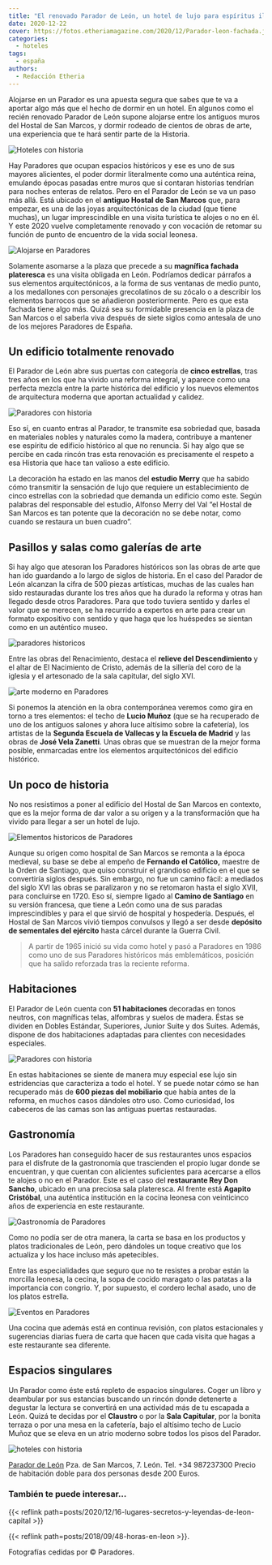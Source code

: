 ```yaml
---
title: "El renovado Parador de León, un hotel de lujo para espíritus ilustrados"
date: 2020-12-22
cover: https://fotos.etheriamagazine.com/2020/12/Parador-leon-fachada.jpg
categories: 
  - hoteles
tags: 
  - españa
authors: 
  - Redacción Etheria
---
```


Alojarse en un Parador es una apuesta segura que sabes que te va a aportar algo más que el hecho de dormir en un hotel. En algunos como el recién renovado Parador de León supone alojarse entre los antiguos muros del Hostal de San Marcos, y dormir rodeado de cientos de obras de arte, una experiencia que te hará sentir parte de la Historia.

![Hoteles con historia](https://fotos.etheriamagazine.com/2020/12/Parador-leon-escalera.jpg "Escalera del Parador de León.")

Hay Paradores que ocupan espacios históricos y ese es uno de sus mayores alicientes, el 
poder dormir literalmente como una auténtica reina, emulando épocas pasadas entre muros 
que si contaran historias tendrían para noches enteras de relatos. Pero en el Parador de 
León se va un paso más allá. Está ubicado en el **antiguo Hostal de San Marcos** que, 
para empezar, es una de las joyas arquitectónicas de la ciudad (que tiene muchas), un 
lugar imprescindible en una visita turística te alojes o no en él. Y este 2020 vuelve 
completamente renovado y con vocación de retomar su función de punto de encuentro de la 
vida social leonesa. 

![Alojarse en Paradores](https://fotos.etheriamagazine.com/2020/12/Parador-leon-fachada.jpg "Fachada del Parador de León.")

Solamente asomarse a la plaza que precede a su **magnífica fachada plateresca** es una 
visita obligada en León. Podríamos dedicar párrafos a sus elementos arquitectónicos, a 
la forma de sus ventanas de medio punto, a los medallones con personajes grecolatinos de 
su zócalo o a describir los elementos barrocos que se añadieron posteriormente. Pero es 
que esta fachada tiene algo más. Quizá sea su formidable presencia en la plaza de San 
Marcos o el saberla viva después de siete siglos como antesala de uno de los mejores 
Paradores de España. 

## Un edificio totalmente renovado

El Parador de León abre sus puertas con categoría de **cinco estrellas**, tras tres años 
en los que ha vivido una reforma integral, y aparece como una perfecta mezcla entre la 
parte histórica del edificio y los nuevos elementos de arquitectura moderna que aportan 
actualidad y calidez. 

![Paradores con historia](https://fotos.etheriamagazine.com/2020/12/Parador-Leon-claustro.jpg "Claustro del Parador de León.")

Eso sí, en cuanto entras al Parador, te transmite esa sobriedad que, basada en 
materiales nobles y naturales como la madera, contribuye a mantener ese espíritu de 
edificio histórico al que no renuncia. Si hay algo que se percibe en cada rincón tras 
esta renovación es precisamente el respeto a esa Historia que hace tan valioso a este 
edificio. 

La decoración ha estado en las manos del **estudio Merry** que ha sabido cómo transmitir 
la sensación de lujo que requiere un establecimiento de cinco estrellas con la sobriedad 
que demanda un edificio como este. Según palabras del responsable del estudio, Alfonso 
Merry del Val “el Hostal de San Marcos es tan potente que la decoración no se debe 
notar, como cuando se restaura un buen cuadro”. 

## Pasillos y salas como galerías de arte

Si hay algo que atesoran los Paradores históricos son las obras de arte que han ido 
guardando a lo largo de siglos de historia. En el caso del Parador de León alcanzan la 
cifra de 500 piezas artísticas, muchas de las cuales han sido restauradas durante los 
tres años que ha durado la reforma y otras han llegado desde otros Paradores. Para que 
todo tuviera sentido y darles el valor que se merecen, se ha recurrido a expertos en 
arte para crear un formato expositivo con sentido y que haga que los huéspedes se 
sientan como en un auténtico museo. 

![paradores historicos](https://fotos.etheriamagazine.com/2020/12/Parador-Leon-descendimiento.jpg "Relieve de 'El Descendimiento' de Juan de Juni.")

Entre las obras del Renacimiento, destaca el **relieve del Descendimiento** y el altar 
de El Nacimiento de Cristo, además de la sillería del coro de la iglesia y el artesonado 
de la sala capitular, del siglo XVI. 

![arte moderno en Paradores](https://fotos.etheriamagazine.com/2020/12/Parador-Leon-atrio.jpg "Atrio del hotel con el techo de Lucio Muñoz.")

Si ponemos la atención en la obra contemporánea veremos como gira en torno a tres 
elementos: el techo de **Lucio Muñoz** (que se ha recuperado de uno de los antiguos 
salones y ahora luce altísimo sobre la cafetería), los artistas de la **Segunda Escuela 
de Vallecas y la Escuela de Madrid** y las obras de **José Vela Zanetti**. Unas obras 
que se muestran de la mejor forma posible, enmarcadas entre los elementos 
arquitectónicos del edificio histórico. 

## Un poco de historia

No nos resistimos a poner al edificio del Hostal de San Marcos en contexto, que es la 
mejor forma de dar valor a su origen y a la transformación que ha vivido para llegar a 
ser un hotel de lujo. 

![Elementos historicos de Paradores](https://fotos.etheriamagazine.com/2020/12/Parador-leon-artesonado.jpg "Sala con techo artesonado.")

Aunque su origen como hospital de San Marcos se remonta a la época medieval, su base se 
debe al empeño de **Fernando el Católico,** maestre de la Orden de Santiago, que quiso 
construir el grandioso edificio en el que se convertiría siglos después. Sin embargo, no 
fue un camino fácil: a mediados del siglo XVI las obras se paralizaron y no se retomaron 
hasta el siglo XVII, para concluirse en 1720. Eso sí, siempre ligado al **Camino de 
Santiago** en su versión francesa, que tiene a León como una de sus paradas 
imprescindibles y para el que sirvió de hospital y hospedería. Después, el Hostal de San 
Marcos vivió tiempos convulsos y llegó a ser desde **depósito de sementales del 
ejército** hasta cárcel durante la Guerra Civil. 

> A partir de 1965 inició su vida como hotel y pasó a Paradores en 1986 como uno de sus 
> Paradores históricos más emblemáticos, posición que ha salido reforzada tras la reciente 
> reforma. 

## Habitaciones

El Parador de León cuenta con **51 habitaciones** decoradas en tonos neutros, con 
magníficas telas, alfombras y suelos de madera. Éstas se dividen en Dobles Estándar, 
Superiores, Junior Suite y dos Suites. Además, dispone de dos habitaciones adaptadas 
para clientes con necesidades especiales. 

![Paradores con historia](https://fotos.etheriamagazine.com/2020/12/Parador-Leon-habitacion.jpg "Habitación del Parador Hostal de San Marcos.")

En estas habitaciones se siente de manera muy especial ese lujo sin estridencias que 
caracteriza a todo el hotel. Y se puede notar cómo se han recuperado más de **600 piezas 
del mobiliario** que había antes de la reforma, en muchos casos dándoles otro uso. Como 
curiosidad, los cabeceros de las camas son las antiguas puertas restauradas. 

## Gastronomía

Los Paradores han conseguido hacer de sus restaurantes unos espacios para el disfrute de 
la gastronomía que trascienden el propio lugar donde se encuentran, y que cuentan con 
alicientes suficientes para acercarse a ellos te alojes o no en el Parador. Este es el 
caso del **restaurante Rey Don Sancho**, ubicado en una preciosa sala plateresca. Al 
frente está **Agapito Cristóbal**, una auténtica institución en la cocina leonesa con 
veinticinco años de experiencia en este restaurante. 

![Gastronomía de Paradores](https://fotos.etheriamagazine.com/2020/12/Parador-leon-restaurante.jpg "Restaurante Rey Don Sancho.")

Como no podía ser de otra manera, la carta se basa en los productos y platos 
tradicionales de León, pero dándoles un toque creativo que los actualiza y los hace 
incluso más apetecibles. 

Entre las especialidades que seguro que no te resistes a probar están la morcilla 
leonesa, la cecina, la sopa de cocido maragato o las patatas a la importancia con 
congrio. Y, por supuesto, el cordero lechal asado, uno de los platos estrella. 

![Eventos en Paradores](https://fotos.etheriamagazine.com/2020/12/parador-leon-gastronomia-tapas.jpg "Gastronomía del Parador de León.")

Una cocina que además está en continua revisión, con platos estacionales y sugerencias 
diarias fuera de carta que hacen que cada visita que hagas a este restaurante sea 
diferente. 

## Espacios singulares

Un Parador como éste está repleto de espacios singulares. Coger un libro y deambular por 
sus estancias buscando un rincón donde detenerte a degustar la lectura se convertirá en 
una actividad más de tu escapada a León. Quizá te decidas por el **Claustro** o por la 
**Sala Capitular**, por la bonita terraza o por una mesa en la cafetería, bajo el 
altísimo techo de Lucio Muñoz que se eleva en un atrio moderno sobre todos los pisos del 
Parador. 

![hoteles con historia](https://fotos.etheriamagazine.com/2020/12/Parador-leon-lectura.jpg "Rincón perfecto para la lectura en el Parador de León.")

[Parador de León](https://www.parador.es/es/paradores/parador-de-leon) Pza. de San 
Marcos, 7. León. Tel. +34 987237300 Precio de habitación doble para dos personas desde 
200 Euros. 

### También te puede interesar...

{{< reflink path=posts/2020/12/16-lugares-secretos-y-leyendas-de-leon-capital >}} 

{{< reflink path=posts/2018/09/48-horas-en-leon >}}. 

Fotografías cedidas por © Paradores.
